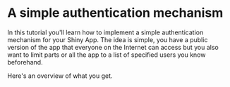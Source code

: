 # A simple authentication mechanism

In this tutorial you'll learn how to implement a simple authentication mechanism for your Shiny App. 
The idea is simple, you have a public version of the app that everyone on the Internet can access but you also want to limit parts or all the app to a list of specified users you know beforehand. 

Here's an overview of what you get.  

